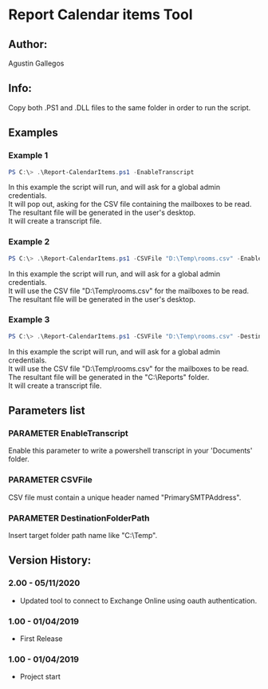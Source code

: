 ﻿# Report Calendar items Tool

## Author:  
Agustin Gallegos  

## Info:  
Copy both .PS1 and .DLL files to the same folder in order to run the script.  

## Examples  
### Example 1  
```powershell
PS C:\> .\Report-CalendarItems.ps1 -EnableTranscript
```
In this example the script will run, and will ask for a global admin credentials.  
It will pop out, asking for the CSV file containing the mailboxes to be read.  
The resultant file will be generated in the user's desktop.  
It will create a transcript file.  

### Example 2  
```powershell
PS C:\> .\Report-CalendarItems.ps1 -CSVFile "D:\Temp\rooms.csv" -EnableTranscript
```
In this example the script will run, and will ask for a global admin credentials.  
It will use the CSV file "D:\Temp\rooms.csv" for the mailboxes to be read.  
The resultant file will be generated in the user's desktop.  

### Example 3  
```powershell
PS C:\> .\Report-CalendarItems.ps1 -CSVFile "D:\Temp\rooms.csv" -DestinationFolderPath "C:\Reports" -EnableTranscript
```
In this example the script will run, and will ask for a global admin credentials.  
It will use the CSV file "D:\Temp\rooms.csv" for the mailboxes to be read.  
The resultant file will be generated in the "C:\Reports" folder.  
It will create a transcript file.  

## Parameters list  

### PARAMETER EnableTranscript  
Enable this parameter to write a powershell transcript in your 'Documents' folder.  

### PARAMETER CSVFile  
CSV file must contain a unique header named "PrimarySMTPAddress".  

### PARAMETER DestinationFolderPath  
Insert target folder path name like "C:\Temp".  

## Version History:
### 2.00 - 05/11/2020
 - Updated tool to connect to Exchange Online using oauth authentication. 
### 1.00 - 01/04/2019
 - First Release
### 1.00 - 01/04/2019
 - Project start